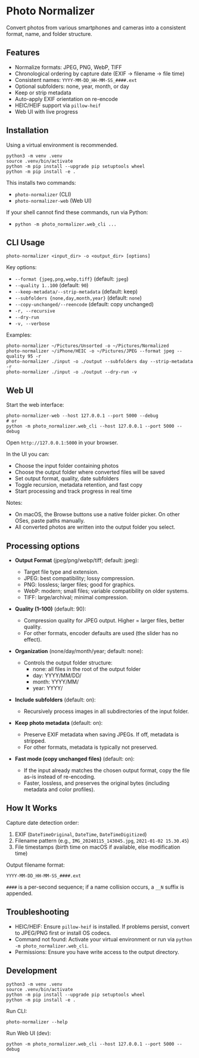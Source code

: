 # Photo Normalizer

Convert photos from various smartphones and cameras into a consistent format, name, and folder structure.

## Features
- Normalize formats: JPEG, PNG, WebP, TIFF
- Chronological ordering by capture date (EXIF → filename → file time)
- Consistent names: `YYYY-MM-DD_HH-MM-SS_####.ext`
- Optional subfolders: none, year, month, or day
- Keep or strip metadata
- Auto-apply EXIF orientation on re-encode
- HEIC/HEIF support via `pillow-heif`
- Web UI with live progress

## Installation

Using a virtual environment is recommended.

```
python3 -m venv .venv
source .venv/bin/activate
python -m pip install --upgrade pip setuptools wheel
python -m pip install -e .
```

This installs two commands:
- `photo-normalizer` (CLI)
- `photo-normalizer-web` (Web UI)

If your shell cannot find these commands, run via Python:
- `python -m photo_normalizer.web_cli ...`

## CLI Usage

```
photo-normalizer <input_dir> -o <output_dir> [options]
```

Key options:
- `--format {jpeg,png,webp,tiff}` (default: `jpeg`)
- `--quality 1..100` (default: `90`)
- `--keep-metadata/--strip-metadata` (default: keep)
- `--subfolders {none,day,month,year}` (default: `none`)
- `--copy-unchanged/--reencode` (default: copy unchanged)
- `-r, --recursive`
- `--dry-run`
- `-v, --verbose`

Examples:

```
photo-normalizer ~/Pictures/Unsorted -o ~/Pictures/Normalized
photo-normalizer ~/iPhone/HEIC -o ~/Pictures/JPEG --format jpeg --quality 95 -r
photo-normalizer ./input -o ./output --subfolders day --strip-metadata -r
photo-normalizer ./input -o ./output --dry-run -v
```

## Web UI

Start the web interface:

```
photo-normalizer-web --host 127.0.0.1 --port 5000 --debug
# or
python -m photo_normalizer.web_cli --host 127.0.0.1 --port 5000 --debug
```

Open `http://127.0.0.1:5000` in your browser.

In the UI you can:
- Choose the input folder containing photos
- Choose the output folder where converted files will be saved
- Set output format, quality, date subfolders
- Toggle recursion, metadata retention, and fast copy
- Start processing and track progress in real time

Notes:
- On macOS, the Browse buttons use a native folder picker. On other OSes, paste paths manually.
- All converted photos are written into the output folder you select.

## Processing options

- **Output Format** (jpeg/png/webp/tiff; default: jpeg):
  - Target file type and extension.
  - JPEG: best compatibility; lossy compression.
  - PNG: lossless; larger files; good for graphics.
  - WebP: modern; small files; variable compatibility on older systems.
  - TIFF: large/archival; minimal compression.

- **Quality (1–100)** (default: 90):
  - Compression quality for JPEG output. Higher = larger files, better quality.
  - For other formats, encoder defaults are used (the slider has no effect).

- **Organization** (none/day/month/year; default: none):
  - Controls the output folder structure:
    - none: all files in the root of the output folder
    - day: YYYY/MM/DD/
    - month: YYYY/MM/
    - year: YYYY/

- **Include subfolders** (default: on):
  - Recursively process images in all subdirectories of the input folder.

- **Keep photo metadata** (default: on):
  - Preserve EXIF metadata when saving JPEGs. If off, metadata is stripped.
  - For other formats, metadata is typically not preserved.

- **Fast mode (copy unchanged files)** (default: on):
  - If the input already matches the chosen output format, copy the file as-is instead of re-encoding.
  - Faster, lossless, and preserves the original bytes (including metadata and color profiles).

## How It Works

Capture date detection order:
1. EXIF (`DateTimeOriginal`, `DateTime`, `DateTimeDigitized`)
2. Filename pattern (e.g., `IMG_20240115_143045.jpg`, `2021-01-02 15.30.45`)
3. File timestamps (birth time on macOS if available, else modification time)

Output filename format:

```
YYYY-MM-DD_HH-MM-SS_####.ext
```

`####` is a per-second sequence; if a name collision occurs, a `__N` suffix is appended.

## Troubleshooting

- HEIC/HEIF: Ensure `pillow-heif` is installed. If problems persist, convert to JPEG/PNG first or install OS codecs.
- Command not found: Activate your virtual environment or run via `python -m photo_normalizer.web_cli`.
- Permissions: Ensure you have write access to the output directory.

## Development

```
python3 -m venv .venv
source .venv/bin/activate
python -m pip install --upgrade pip setuptools wheel
python -m pip install -e .
```

Run CLI:

```
photo-normalizer --help
```

Run Web UI (dev):

```
python -m photo_normalizer.web_cli --host 127.0.0.1 --port 5000 --debug
```
